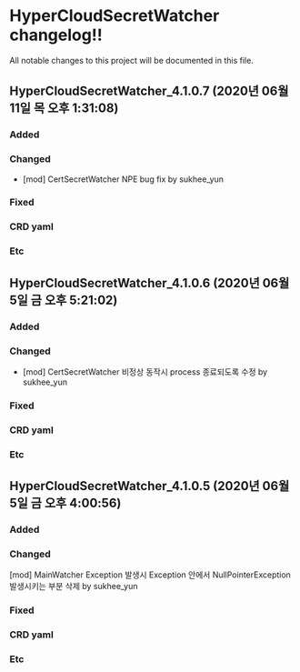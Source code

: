 # HyperCloudSecretWatcher changelog!!
All notable changes to this project will be documented in this file.

<!-------------------- v4.1.0.7 start -------------------->

## HyperCloudSecretWatcher_4.1.0.7 (2020년 06월 11일 목 오후  1:31:08)

### Added

### Changed
  - [mod] CertSecretWatcher NPE bug fix by sukhee_yun

### Fixed

### CRD yaml

### Etc

<!--------------------- v4.1.0.7 end --------------------->

<!-------------------- v4.1.0.6 start -------------------->

## HyperCloudSecretWatcher_4.1.0.6 (2020년 06월  5일 금 오후  5:21:02)

### Added

### Changed
  - [mod] CertSecretWatcher 비정상 동작시 process 종료되도록 수정 by sukhee_yun

### Fixed

### CRD yaml

### Etc

<!--------------------- v4.1.0.6 end --------------------->

<!-------------------- v4.1.0.5 start -------------------->

## HyperCloudSecretWatcher_4.1.0.5 (2020년 06월  5일 금 오후  4:00:56)

### Added

### Changed
[mod] MainWatcher Exception 발생시 Exception 안에서 NullPointerException 발생시키는 부분 삭제 by sukhee_yun

### Fixed

### CRD yaml

### Etc

<!--------------------- v4.1.0.5 end --------------------->
